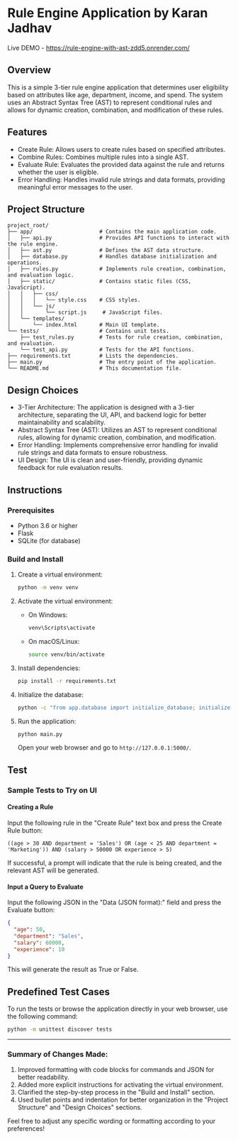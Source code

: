 # Rule Engine Application by Karan Jadhav
Live DEMO - https://rule-engine-with-ast-zdd5.onrender.com/

## Overview
This is a simple 3-tier rule engine application that determines user eligibility based on attributes like age, department, income, and spend. The system uses an Abstract Syntax Tree (AST) to represent conditional rules and allows for dynamic creation, combination, and modification of these rules.

## Features
- Create Rule: Allows users to create rules based on specified attributes.
- Combine Rules: Combines multiple rules into a single AST.
- Evaluate Rule: Evaluates the provided data against the rule and returns whether the user is eligible.
- Error Handling: Handles invalid rule strings and data formats, providing meaningful error messages to the user.

## Project Structure
```
project_root/
├── app/                     # Contains the main application code.
│   ├── api.py               # Provides API functions to interact with the rule engine.
│   ├── ast.py               # Defines the AST data structure.
│   ├── database.py          # Handles database initialization and operations.
│   ├── rules.py             # Implements rule creation, combination, and evaluation logic.
│   ├── static/              # Contains static files (CSS, JavaScript).
│   │   ├── css/
│   │   │   └── style.css    # CSS styles.
│   │   └── js/
│   │       └── script.js     # JavaScript files.
│   └── templates/
│       └── index.html       # Main UI template.
└── tests/                   # Contains unit tests.
    ├── test_rules.py        # Tests for rule creation, combination, and evaluation.
    └── test_api.py          # Tests for the API functions.
├── requirements.txt         # Lists the dependencies.
├── main.py                  # The entry point of the application.
└── README.md                # This documentation file.
```

## Design Choices
- 3-Tier Architecture: The application is designed with a 3-tier architecture, separating the UI, API, and backend logic for better maintainability and scalability.
- Abstract Syntax Tree (AST): Utilizes an AST to represent conditional rules, allowing for dynamic creation, combination, and modification.
- Error Handling: Implements comprehensive error handling for invalid rule strings and data formats to ensure robustness.
- UI Design: The UI is clean and user-friendly, providing dynamic feedback for rule evaluation results.

## Instructions

### Prerequisites
- Python 3.6 or higher
- Flask
- SQLite (for database)

### Build and Install

1. Create a virtual environment:
    ```bash
    python -m venv venv
    ```

2. Activate the virtual environment:
    - On Windows:
      ```bash
      venv\Scripts\activate
      ```
    - On macOS/Linux:
      ```bash
      source venv/bin/activate
      ```

3. Install dependencies:
    ```bash
    pip install -r requirements.txt
    ```

4. Initialize the database:
    ```bash
    python -c "from app.database import initialize_database; initialize_database()"
    ```

5. Run the application:
    ```bash
    python main.py
    ```
   Open your web browser and go to `http://127.0.0.1:5000/`.

## Test

### Sample Tests to Try on UI

#### Creating a Rule
Input the following rule in the "Create Rule" text box and press the Create Rule button:
```
((age > 30 AND department = 'Sales') OR (age < 25 AND department = 'Marketing')) AND (salary > 50000 OR experience > 5)
```
If successful, a prompt will indicate that the rule is being created, and the relevant AST will be generated.

#### Input a Query to Evaluate
Input the following JSON in the "Data (JSON format):" field and press the Evaluate button:
```json
{
  "age": 50,
  "department": "Sales",
  "salary": 60000,
  "experience": 10
}
```
This will generate the result as True or False.

## Predefined Test Cases
To run the tests or browse the application directly in your web browser, use the following command:
```bash
python -m unittest discover tests
```

---

### Summary of Changes Made:
1. Improved formatting with code blocks for commands and JSON for better readability.
2. Added more explicit instructions for activating the virtual environment.
3. Clarified the step-by-step process in the "Build and Install" section.
4. Used bullet points and indentation for better organization in the "Project Structure" and "Design Choices" sections.

Feel free to adjust any specific wording or formatting according to your preferences!
